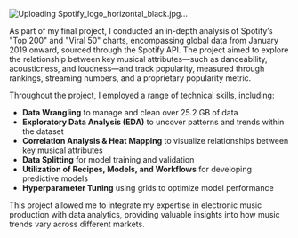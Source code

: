 
![Uploading Spotify_logo_horizontal_black.jpg…]()

As part of my final project, I conducted an in-depth analysis of Spotify’s "Top 200" and "Viral 50" charts, encompassing global data from January 2019 onward, sourced through the Spotify API. The project aimed to explore the relationship between key musical attributes—such as danceability, acousticness, and loudness—and track popularity, measured through rankings, streaming numbers, and a proprietary popularity metric.

Throughout the project, I employed a range of technical skills, including:
- **Data Wrangling** to manage and clean over 25.2 GB of data
- **Exploratory Data Analysis (EDA)** to uncover patterns and trends within the dataset
- **Correlation Analysis & Heat Mapping** to visualize relationships between key musical attributes
- **Data Splitting** for model training and validation
- **Utilization of Recipes, Models, and Workflows** for developing predictive models
- **Hyperparameter Tuning** using grids to optimize model performance

This project allowed me to integrate my expertise in electronic music production  with data analytics, providing valuable insights into how music trends vary across different markets. 

